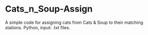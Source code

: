 # Cats_n_Soup-Assign
A simple code for assigning cats from Cats &amp; Soup to their matching stations. Python, input: .txt files.
